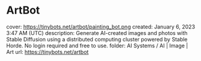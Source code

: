 # ArtBot

cover: https://tinybots.net/artbot/painting_bot.png
created: January 6, 2023 3:47 AM (UTC)
description: Generate AI-created images and photos with Stable Diffusion using a distributed computing cluster powered by Stable Horde. No login required and free to use.
folder: AI Systems / AI | Image | Art
url: https://tinybots.net/artbot